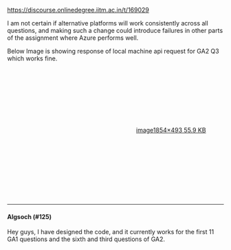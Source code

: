 https://discourse.onlinedegree.iitm.ac.in/t/169029

I am not certain if alternative platforms will work consistently across all questions, and making such a change could introduce failures in other parts of the assignment where Azure performs well.</p>
<p>Below Image is showing response of local machine api request for GA2 Q3 which works fine.</p>
<p><div class="lightbox-wrapper"><a class="lightbox" data-download-href="/uploads/short-url/7DqR6smFapp3pt0jUVAqnGJnPGq.png?dl=1" href="https://europe1.discourse-cdn.com/flex013/uploads/iitm/original/3X/3/5/358458a56d720a8ecdd43ce5d1de17cde7c76caa.png" rel="noopener nofollow ugc" title="image"><div class="meta"><svg aria-hidden="true" class="fa d-icon d-icon-far-image svg-icon"><use href="#far-image"></use></svg><span class="filename">image</span><span class="informations">1854×493 55.9 KB</span><svg aria-hidden="true" class="fa d-icon d-icon-discourse-expand svg-icon"><use href="#discourse-expand"></use></svg></div></a></div></p><hr>

<h4>Algsoch (#125)</h4>
<p>Hey guys, I have designed the code, and it currently works for the first 11 GA1 questions and the sixth and third questions of GA2.